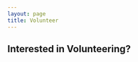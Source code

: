```yaml
---
layout: page
title: Volunteer
---
```


## Interested in Volunteering?

<script type="text/javascript" src="https://form.jotform.com/jsform/232866047635160"></script>
<br />
